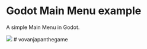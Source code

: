 # Godot Main Menu example 
A simple Main Menu in Godot.

<img src="https://i.imgur.com/8cBgsdw.png">
# vovanjapanthegame
